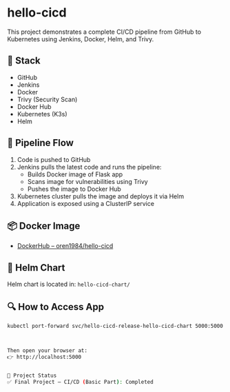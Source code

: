 # hello-cicd

This project demonstrates a complete CI/CD pipeline from GitHub to Kubernetes using Jenkins, Docker, Helm, and Trivy.


## 🔧 Stack

- GitHub
- Jenkins
- Docker
- Trivy (Security Scan)
- Docker Hub
- Kubernetes (K3s)
- Helm


## 🚀 Pipeline Flow

1. Code is pushed to GitHub
2. Jenkins pulls the latest code and runs the pipeline:
   - Builds Docker image of Flask app
   - Scans image for vulnerabilities using Trivy
   - Pushes the image to Docker Hub
3. Kubernetes cluster pulls the image and deploys it via Helm
4. Application is exposed using a ClusterIP service


## 📦 Docker Image

- [DockerHub – oren1984/hello-cicd](https://hub.docker.com/r/oren1984/hello-cicd)


## 📁 Helm Chart

Helm chart is located in: `hello-cicd-chart/`


## 🔍 How to Access App

```bash
kubectl port-forward svc/hello-cicd-release-hello-cicd-chart 5000:5000



Then open your browser at:
👉 http://localhost:5000


📝 Project Status
✅ Final Project – CI/CD (Basic Part): Completed



